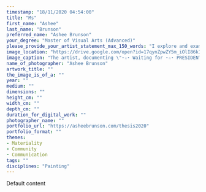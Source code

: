```yaml
---
timestamp: "18/11/2020 04:54:00"
title: "Ms"
first_name: "Ashee"
last_name: "Brunson"
preferred_name: "Ashee Brunson"
your_degree: "Master of Visual Arts (Advanced)"
please_provide_your_artist_statement_max_150_words: "I explore and examine the absurd in visual art by experimenting with painting and animation. Through the lens of our digital world, I use two and three dimensional elements within paintings to push the boundaries of how we perceive casual interactions from behind a screen. My work addresses humanity’s instinct to turn to the comfort of humour when reality becomes too harsh. I am interested in contrasting flat and raised surfaces, as well as matte and glossy finishes. Following a painting’s completion, I further investigate the process by reintroducing it back into a cybernated world as I animate digitally. I am interested in making work that tells a story, and moments frozen in time."
image_location: "https://drive.google.com/open?id=17qynZpwZY5m_iOlI86k1kA5fHuLlpiGL"
image_caption: "The artist, documenting \"⋆☆⋆ Waiting for ⋆☆⋆ PRESIDENTIAL RESULTS Like…\""
name_of_photographer: "Ashee Brunson"
artwork_title: ""
the_image_is_of_a: ""
year: ""
medium: ""
dimensions: ""
height_cm: ""
width_cm: ""
depth_cm: ""
duration_for_digital_work: ""
photographer_name: ""
portfolio_url: "https://asheebrunson.com/thesis2020"
portfolio_format: ""
themes:
- Materiality
- Community
- Communication
tags: ""
disciplines: "Painting"
---
```


Default content